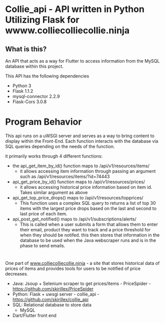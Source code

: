 # Collie_api - API written in Python Utilizing Flask for wwww.colliecolliecollie.ninja

## What is this?

An API that acts as a way for Flutter to access information from the MySQL database within this project. 

This API has the following dependencies

 * Python 3
 * Flask 1.1.2
 * mysql-connector 2.2.9
 * Flask-Cors 3.0.8

# Program Behavior

This api runs on a uWSGI server and serves as a way to bring content to display within the Front-End. 
Each function interacts with the database via SQL queries depending on the needs of the function.

it primarily works through 4 different functions:
 -  the api_get_item_by_id() function maps to /api/v1/resources/items/
    - it allows accessing item information through passing an argument such as /api/v1/resources/items/?id=74443
 - api_get_price_by_id() function maps to /api/v1/resources/prices/
    - it allows accessing historical price information based on item id. Takes similar argument as above
 - api_get_top_price_drops() maps to /api/v1/resources/topprices/
    - This function uses a complex SQL query to returns a list of top 30 items with the largest price drops based on the last and second to last price of each item.
 - api_post_get_notified() maps to /api/v1/subscriptions/alerts/
    - This is called when a user submits a form that allows them to enter their email, product they want to track and a price threshold for when they should be notifed. this then stores that information in the database to be used when the Java webscraper runs and is in the phase to send emails.


#

One part of www.colliecolliecollie.ninja - a site that stores historical data of prices of items and provides tools for users to be notified of price decreases.

* Java: Jsoup + Selenium scraper to get prices/items - PriceSpider - https://github.com/skirillex/PriceSpider
* Python: Flask + uwsgi server - collie_api - https://github.com/skirillex/collie_api
* SQL: Relational database to store data
  * MySQL
* Dart/Flutter front end

